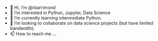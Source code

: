 - 👋 Hi, I’m @rbarrimond
- 👀 I’m interested in Python, Jupyter, Data Science
- 🌱 I’m currently learning intermediate Python.
- 💞️ I’m looking to collaborate on data science projects (but have limited bandwidth).
- 📫 How to reach me ...

<!---
rbarrimond/rbarrimond is a ✨ special ✨ repository because its `README.md` (this file) appears on your GitHub profile.
You can click the Preview link to take a look at your changes.
--->
